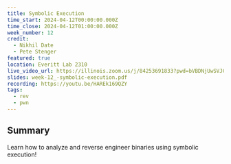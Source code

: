 ```yaml
---
title: Symbolic Execution
time_start: 2024-04-12T00:00:00.000Z
time_close: 2024-04-12T01:00:00.000Z
week_number: 12
credit:
  - Nikhil Date
  - Pete Stenger
featured: true
location: Everitt Lab 2310
live_video_url: https://illinois.zoom.us/j/84253691833?pwd=bVBDNjUwSVJCdDkxOHk2MWRCcGxzdz09
slides: week-12_-symbolic-execution.pdf
recording: https://youtu.be/HAREk169QZY
tags:
  - rev
  - pwn
---
```

## Summary

Learn how to analyze and reverse engineer binaries using symbolic execution!